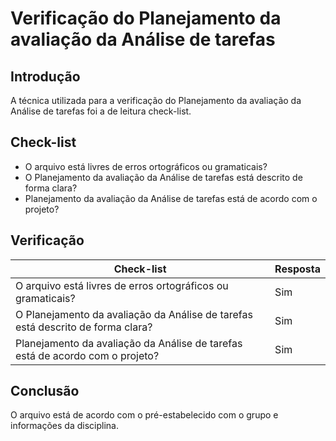 # Verificação do Planejamento da avaliação da Análise de tarefas
## Introdução
A técnica utilizada para a verificação do Planejamento da avaliação da Análise de tarefas foi a de leitura check-list. 

## Check-list 
* O arquivo está livres de erros ortográficos ou gramaticais?
* O Planejamento da avaliação da Análise de tarefas está descrito de forma clara?
* Planejamento da avaliação da Análise de tarefas está de acordo com o projeto?

## Verificação

| Check-list | Resposta |
|---|---|
| O arquivo está livres de erros ortográficos ou gramaticais? | Sim |
| O Planejamento da avaliação da Análise de tarefas está descrito de forma clara? | Sim |
| Planejamento da avaliação da Análise de tarefas está de acordo com o projeto? | Sim |

## Conclusão
O arquivo está de acordo com o pré-estabelecido com o grupo e informações da disciplina.
